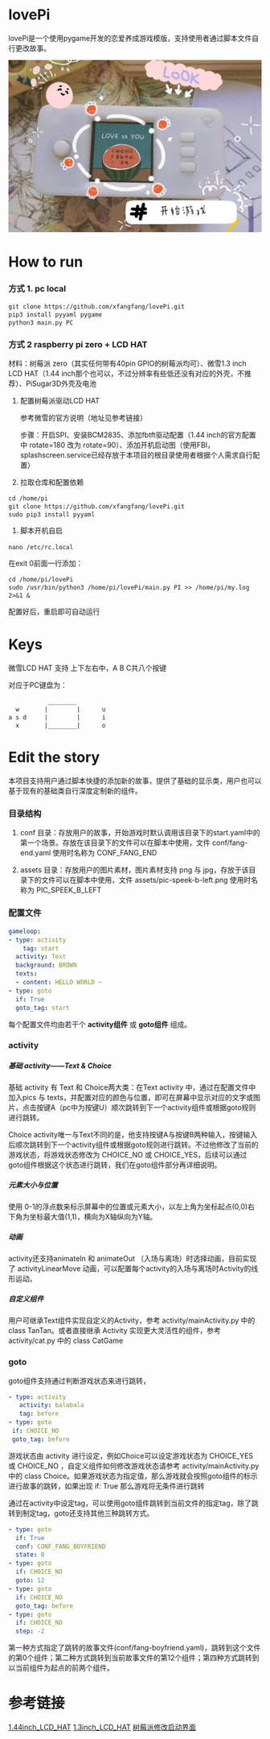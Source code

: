 # lovePi

lovePi是一个使用pygame开发的恋爱养成游戏模版，支持使用者通过脚本文件自行更改故事。



![WechatIMG279](assets/demo.jpeg)


# How to run

### 方式 1. pc local

```
git clone https://github.com/xfangfang/lovePi.git
pip3 install pyyaml pygame
python3 main.py PC
```

### 方式 2 raspberry pi zero + LCD HAT

材料：树莓派 zero（其实任何带有40pin GPIO的树莓派均可）、微雪1.3 inch LCD HAT（1.44 inch那个也可以，不过分辨率有些低还没有对应的外壳，不推荐）、PiSugar3D外壳及电池

1. 配置树莓派驱动LCD HAT

   参考微雪的官方说明（地址见参考链接）

   步骤：开启SPI、安装BCM2835、添加fbtft驱动配置（1.44 inch的官方配置中 rotate=180 改为 rotate=90）、添加开机启动图（使用FBI，splashscreen.service已经存放于本项目的根目录使用者根据个人需求自行配置）

2. 拉取仓库和配置依赖

  ```
cd /home/pi
git clone https://github.com/xfangfang/lovePi.git
sudo pip3 install pyyaml
  ```

<!--默认分辨率为 240*240 适配waveshare 1.3 inch LCD HAT，如需更改分辨率请到 var.py 文件修改 HEIGHT 与 WIDTH 到新的值。-->

1. 脚本开机自启

`nano /etc/rc.local`

在exit 0前面一行添加：

```
cd /home/pi/lovePi
sudo /usr/bin/python3 /home/pi/lovePi/main.py PI >> /home/pi/my.log  2>&1 &
```

配置好后，重启即可自动运行



# Keys

微雪LCD HAT 支持 上下左右中，A B C共八个按键

对应于PC键盘为：

```
           ________
  w       |        |      u
a s d     |        |      i
  x       |________|      o

```



# Edit the story

本项目支持用户通过脚本快捷的添加新的故事，提供了基础的显示类，用户也可以基于现有的基础类自行深度定制新的组件。

### 目录结构

1. conf 目录：存放用户的故事，开始游戏时默认调用该目录下的start.yaml中的第一个场景。存放在该目录下的文件可以在脚本中使用，文件 conf/fang-end.yaml 使用时名称为 CONF_FANG_END

2. assets 目录：存放用户的图片素材，图片素材支持 png 与 jpg，存放于该目录下的文件可以在脚本中使用，文件 assets/pic-speek-b-left.png 使用时名称为 PIC_SPEEK_B_LEFT

### 配置文件

```yaml
gameloop:
- type: activity
	tag: start
  activity: Text
  background: BROWN
  texts:
  - content: HELLO WORLD ~
- type: goto
  if: True
  goto_tag: start

```

每个配置文件均由若干个 **activity组件** 或 **goto组件** 组成。

### activity

##### 基础 activity——Text & Choice

基础 activity 有 Text 和 Choice两大类：在Text activity 中，通过在配置文件中加入pics 与 texts，并配置对应的颜色与位置，即可在屏幕中显示对应的文字或图片，点击按键A（pc中为按键U）顺次跳转到下一个activity组件或根据goto规则进行跳转。

Choice activity唯一与Text不同的是，他支持按键A与按键B两种输入，按键输入后顺次跳转到下一个activity组件或根据goto规则进行跳转。不过他修改了当前的游戏状态，将游戏状态修改为 CHOICE_NO 或 CHOICE_YES，后续可以通过goto组件根据这个状态进行跳转，我们在goto组件部分再详细说明。

##### 元素大小与位置

使用 0-1的浮点数来标示屏幕中的位置或元素大小，以左上角为坐标起点(0,0)右下角为坐标最大值(1,1)，横向为X轴纵向为Y轴。

##### 动画

activity还支持animateIn 和 animateOut （入场与离场）时选择动画，目前实现了 activityLinearMove 动画，可以配置每个activity的入场与离场时Activity的线形运动。

##### 自定义组件

用户可继承Text组件实现自定义的Activity，参考 activity/mainActivity.py 中的 class TanTan。或者直接继承 Activity 实现更大灵活性的组件，参考 activity/cat.py 中的 class CatGame

### goto

goto组件支持通过判断游戏状态来进行跳转，

 ```yaml
- type: activity
	activity: balabala
	tag: before
- type: goto
  if: CHOICE_NO
  goto_tag: before
 ```

游戏状态由 activity 进行设定，例如Choice可以设定游戏状态为 CHOICE_YES 或 CHOICE_NO ，自定义组件如何修改游戏状态请参考  activity/mainActivity.py 中的 class Choice。如果游戏状态为指定值，那么游戏就会按照goto组件的标示进行故事的跳转，如果出现 if: True 那么游戏将无条件进行跳转

通过在activity中设定tag，可以使用goto组件跳转到当前文件的指定tag，除了跳转到制定tag，goto还支持其他三种跳转方式。

```yaml
- type: goto
  if: True
  conf: CONF_FANG_BOYFRIEND
  state: 0
- type: goto
  if: CHOICE_NO
  goto: 12
- type: goto
  if: CHOICE_NO
  goto_tag: before
- type: goto
  if: CHOICE_NO
  step: -2
```

第一种方式指定了跳转的故事文件(conf/fang-boyfriend.yaml)，跳转到这个文件的第0个组件；第二种方式跳转到当前故事文件的第12个组件；第四种方式跳转到以当前组件为起点的前两个组件。






# 参考链接

[1.44inch_LCD_HAT](http://www.waveshare.net/wiki/1.44inch_LCD_HAT)
[1.3inch_LCD_HAT](http://www.waveshare.net/wiki/1.3inch_LCD_HAT)
[树莓派修改启动界面](https://www.cnblogs.com/Java-Script/p/11095826.html)

